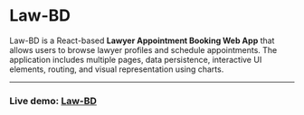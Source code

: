 # Law-BD

Law-BD is a React-based **Lawyer Appointment Booking Web App** that allows users to browse lawyer profiles and schedule appointments. The application includes multiple pages, data persistence, interactive UI elements, routing, and visual representation using charts.

---
### Live demo: [Law-BD](https://lawbd-baki.netlify.app/)
